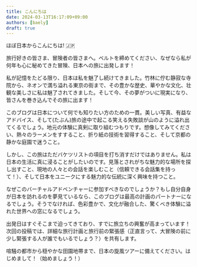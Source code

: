 ```yaml
---
title: こんにちは
date: 2024-03-13T16:17:09+09:00
authors: [baely]
draft: true
---
```


ほぼ日本からこんにちは! 🇯🇵



旅行好きの皆さま、冒険者の皆さまへ。ベルトを締めてください、なぜなら私が何年も心に秘めてきた冒険、日本への旅に出発します！

私が記憶をたどる限り、日本は私を魅了し続けてきました。竹林に佇む静寂な寺院から、ネオンで満ち溢れる東京の街まで、その豊かな歴史、華やかな文化、壮観な美しさに私は魅了されてきました。そして今、その夢がついに現実になり、皆さんを巻き込んでその旅に出ます！



このブログは日本について何でも知りたい方のための一貫。美しい写真、有益なアドバイス、そして(たぶん)旅の途中で起こる笑える失敗談が山のように溢れ出てくるでしょう。地元の体験に真剣に取り組むつもりです。想像してみてください、熱々のラーメンをすすること、折り紙の技術を習得すること、そして京都の静かな庭園で迷うこと。



しかし、この旅はただバケツリストの項目を打ち消すだけではありません。私は日本の生活に真に浸ることがしたいのです。見落とされがちな魅力的な場所を探し出すこと、現地の人々との会話を楽しむこと（信頼できる会話集を持って！）、そして日本をユニークにする魅力的な伝統に深く興味を持つこと。



なぜこのバーチャルアドベンチャーに参加すべきなのでしょうか？もし自分自身が日本を訪れるのを夢見ているなら、このブログは最高の計画のパートナーになるでしょう。そうでなければ、色彩豊かで、文化が融合した、驚くべき体験に溢れた世界への窓になるでしょう。



出発日はすぐそこまで迫ってきており、すでに旅立ちの興奮が高まっています！次回の投稿では、詳細な旅行計画と旅行前の緊張感（正直言って、大冒険の前に少し緊張する人が誰でもいるでしょう？）を共有します。



喧騒の都市から穏やかな田園地帯まで、日本の旋風ツアーに備えてください。はじめまして！（始めましょう！）